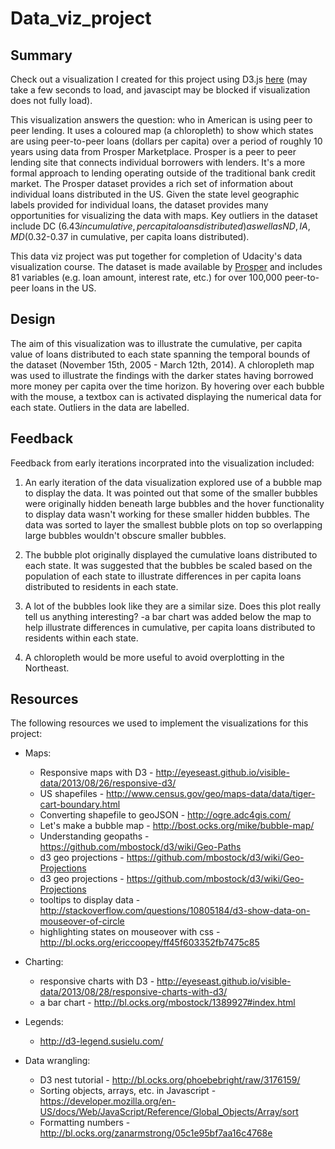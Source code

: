 # Data_viz_project

## Summary

Check out a visualization I created for this project using D3.js [here](https://htmlpreview.github.io/?https://github.com/BlaneG/Data_viz_project/blob/master/index_5-change_to_chloropleth.html) (may take a few seconds to load, and javascipt may be blocked if visualization does not fully load).

This visualization answers the question:  who in American is using peer to peer lending.  It uses a coloured map (a chloropleth) to show which states are using peer-to-peer loans (dollars per capita) over a period of roughly 10 years using data from Prosper Marketplace.  Prosper is a peer to peer lending site that connects individual borrowers with lenders.  It's a more formal approach to lending operating outside of the traditional bank credit market.  The Prosper dataset provides a rich set of information about individual loans distributed in the US.  Given the state level geographic labels provided for individual loans, the dataset provides many opportunities for visualizing the data with maps. Key outliers in the dataset include DC ($6.43 in cumulative, per capita loans distributed) as well as ND, IA, MD ($0.32-0.37 in cumulative, per capita loans distributed).  

This data viz project was put together for completion of Udacity's data visualization course.  The dataset is made available by [Prosper](https://www.prosper.com/) and includes 81 variables (e.g. loan amount, interest rate, etc.) for over 100,000 peer-to-peer loans in the US.   

## Design

The aim of this visualization was to illustrate the cumulative, per capita value of loans distributed to each state spanning the temporal bounds of the dataset (November 15th, 2005 - March 12th, 2014).  A chloropleth map was used to illustrate the findings with the darker states having borrowed more money per capita over the time horizon.  By hovering over each bubble with the mouse, a textbox can is activated displaying the numerical data for each state.  Outliers in the data are labelled.

## Feedback
Feedback from early iterations incorprated into the visualization included:

1) An early iteration of the data visualization explored use of a bubble map to display the data. It was pointed out that some of the smaller bubbles were originally hidden beneath large bubbles and the hover functionality to display data wasn't working for these smaller hidden bubbles.  The data was sorted to layer the smallest bubble plots on top so overlapping large bubbles wouldn't obscure smaller bubbles.

2) The bubble plot originally displayed the cumulative loans distributed to each state.  It was suggested that the bubbles be scaled based on the population of each state to illustrate differences in per capita loans distributed to residents in each state.

3) A lot of the bubbles look like they are a similar size.  Does this plot really tell us anything interesting? 
   -a bar chart was added below the map to help illustrate differences in cumulative, per capita loans distributed to residents within each state.
   
4) A chloropleth would be more useful to avoid overplotting in the Northeast.

## Resources
The following resources we used to implement the visualizations for this project:

* Maps:

   - Responsive maps with D3 - http://eyeseast.github.io/visible-data/2013/08/26/responsive-d3/
   - US shapefiles - http://www.census.gov/geo/maps-data/data/tiger-cart-boundary.html
   - Converting shapefile to geoJSON - http://ogre.adc4gis.com/
   - Let's make a bubble map - http://bost.ocks.org/mike/bubble-map/
   - Understanding geopaths - https://github.com/mbostock/d3/wiki/Geo-Paths
   - d3 geo projections - https://github.com/mbostock/d3/wiki/Geo-Projections
   - d3 geo projections - https://github.com/mbostock/d3/wiki/Geo-Projections
   - tooltips to display data - http://stackoverflow.com/questions/10805184/d3-show-data-on-mouseover-of-circle
   - highlighting states on mouseover with css - http://bl.ocks.org/ericcoopey/ff45f603352fb7475c85

* Charting:

   - responsive charts with D3 - http://eyeseast.github.io/visible-data/2013/08/28/responsive-charts-with-d3/
   - a bar chart - http://bl.ocks.org/mbostock/1389927#index.html

* Legends:
   - http://d3-legend.susielu.com/

* Data wrangling:

   - D3 nest tutorial - http://bl.ocks.org/phoebebright/raw/3176159/
   - Sorting objects, arrays, etc. in Javascript - https://developer.mozilla.org/en-US/docs/Web/JavaScript/Reference/Global_Objects/Array/sort
   - Formatting numbers - http://bl.ocks.org/zanarmstrong/05c1e95bf7aa16c4768e
